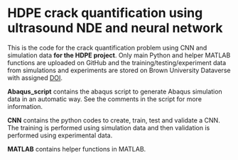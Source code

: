 # HDPE crack quantification using ultrasound NDE and neural network

This is the code for the crack quantification problem using CNN and simulation data **for the HDPE project**. Only main Python and helper MATLAB functions are uploaded on GitHub and the training/testing/experiment data from simulations and experiments are stored on Brown University Dataverse with assigned [DOI](https://doi.org/10.7910/DVN/SBX2AI).

**Abaqus_script** contains the abaqus script to generate Abaqus simulation data in an automatic way. See the comments in the script for more information.

**CNN** contains the python codes to create, train, test and validate a CNN. The training is performed using simulation data and then validation is performed using experimental data.

**MATLAB** contains helper functions in MATLAB.
